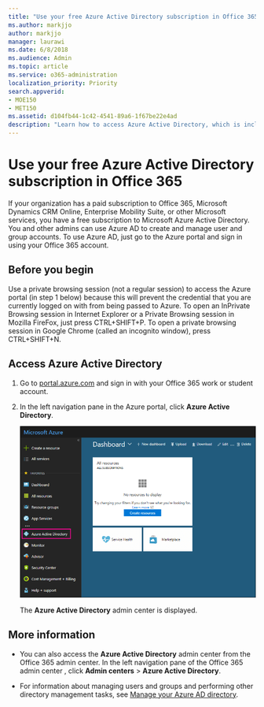 ```yaml
---
title: "Use your free Azure Active Directory subscription in Office 365"
ms.author: markjjo
author: markjjo
manager: laurawi
ms.date: 6/8/2018
ms.audience: Admin
ms.topic: article
ms.service: o365-administration
localization_priority: Priority
search.appverid: 
- MOE150
- MET150
ms.assetid: d104fb44-1c42-4541-89a6-1f67be22e4ad
description: "Learn how to access Azure Active Directory, which is include in your organization's paid subscription to Office 365."
---
```


# Use your free Azure Active Directory subscription in Office 365

If your organization has a paid subscription to Office 365, Microsoft Dynamics CRM Online, Enterprise Mobility Suite, or other Microsoft services, you have a free subscription to Microsoft Azure Active Directory. You and other admins can use Azure AD to create and manage user and group accounts. To use Azure AD, just go to the Azure portal and sign in using your Office 365 account.
  
## Before you begin

Use a private browsing session (not a regular session) to access the Azure portal (in step 1 below) because this will prevent the credential that you are currently logged on with from being passed to Azure. To open an InPrivate Browsing session in Internet Explorer or a Private Browsing session in Mozilla FireFox, just press CTRL+SHIFT+P. To open a private browsing session in Google Chrome (called an incognito window), press CTRL+SHIFT+N.
  
## Access Azure Active Directory

1. Go to [portal.azure.com](https://portal.azure.com) and sign in with your Office 365 work or student account. 
    
2. In the left navigation pane in the Azure portal, click **Azure Active Directory**.
    
    ![Click Azure Active Directory in the left navigation pane in the Azure portal.](media/97d2d72f-ac20-46ab-898c-851f6009b453.png)
  
    The **Azure Active Directory** admin center is displayed. 
    
## More information

- You can also access the **Azure Active Directory** admin center from the Office 365 admin center. In the left navigation pane of the Office 365 admin center , click **Admin centers** \> **Azure Active Directory**.
    
- For information about managing users and groups and performing other directory management tasks, see [Manage your Azure AD directory](https://docs.microsoft.com/azure/active-directory/active-directory-administer).
